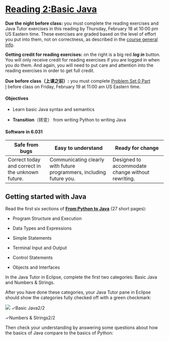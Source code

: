 # [Reading 2:Basic Java](https://web.mit.edu/6.031/www/sp21/classes/02-basic-java/)

**Due the night before class:** you must complete the reading exercises and Java Tutor exercises in this reading by Thursday, February 18 at 10:00 pm US Eastern time. These exercises are graded based on the level of effort you put into them, not on correctness, as described in the [course general info](https://web.mit.edu/6.031/www/sp21/general/#classes_readings_and_nanoquizzes).

**Getting credit for reading exercises:** on the right is a big red ***log in*** button. You will only receive credit for reading exercises if you are logged in when you do them. And again, you will need to put care and attention into the reading exercises in order to get full credit.

**Due before class（上课之前）:** you must complete [Problem Set 0 Part I](https://web.mit.edu/6.031/www/sp21/psets/ps0/) before class on Friday, February 19 at 11:00 am US Eastern time.

#### Objectives

- Learn basic Java syntax and semantics

- **Transition**（转变） from writing Python to writing Java

#### Software in 6.031

| Safe from bugs | Easy to understand | Ready for change |
| --- |  --- |  --- |
| Correct today and correct in the unknown future. | Communicating clearly with future programmers, including future you. | Designed to accommodate change without rewriting. |

Getting started with Java
-------------------------

Read the first six sections of **[From Python to Java](http://kennethalambert.com/pythontojava/)** (27 short pages):

- Program Structure and Execution

- Data Types and Expressions

- Simple Statements

- Terminal Input and Output

- Control Statements

- Objects and Interfaces

In the Java Tutor in Eclipse, complete the first two categories: Basic Java and Numbers & Strings.

After you have done these categories, your Java Tutor pane in Eclipse should show the categories fully checked off with a green checkmark:

![](https://web.mit.edu/6.031/www/sp21/classes/02-basic-java/figures/small-eclipse-window.png) ✓Basic Java2/2

✓Numbers & Strings2/2

Then check your understanding by answering some questions about how the basics of Java compare to the basics of Python:
